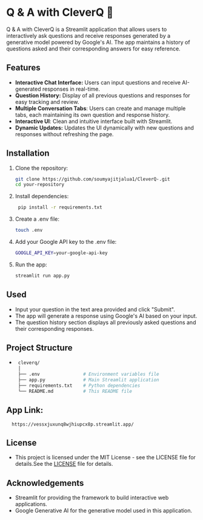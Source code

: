 # Q & A with CleverQ 🤖

Q & A with CleverQ is a Streamlit application that allows users to interactively ask questions and receive responses generated by a generative model powered by Google's AI. The app maintains a history of questions asked and their corresponding answers for easy reference.

## Features

- **Interactive Chat Interface:** Users can input questions and receive AI-generated responses in real-time.
- **Question History:** Display of all previous questions and responses for easy tracking and review.
-  **Multiple Conversation Tabs**: Users can create and manage multiple tabs, each maintaining its own question and response history.
- **Interactive UI**: Clean and intuitive interface built with Streamlit.
- **Dynamic Updates:** Updates the UI dynamically with new questions and responses without refreshing the page.

## Installation

1. Clone the repository:

   ```bash
   git clone https://github.com/soumyajitjalua1/CleverQ-.git
   cd your-repository

2. Install dependencies:

    ```bash
     pip install -r requirements.txt

3. Create a .env file:

    ```bash
    touch .env

4. Add your Google API key to the .env file:

     ```bash
     GOOGLE_API_KEY=your-google-api-key


3. Run the app:

    ```bash
    streamlit run app.py


## Used

- Input your question in the text area provided and click "Submit".
- The app will generate a response using Google's AI based on your input.
- The question history section displays all previously asked questions and their corresponding responses.

## Project Structure
   - ```bash
      cleverq/
      │
      ├── .env                # Environment variables file
      ├── app.py              # Main Streamlit application
      ├── requirements.txt    # Python dependencies
      └── README.md           # This README file


## App Link:
   
      https://vessxjuxunq8wjhiupcx8p.streamlit.app/

## License
- This project is licensed under the MIT License - see the LICENSE file for details.See the [LICENSE](https://github.com/soumyajitjalua1/CleverQ-/blob/main/LICENSE) file for details.

## Acknowledgements
- Streamlit for providing the framework to build interactive web applications.
- Google Generative AI for the generative model used in this application.
